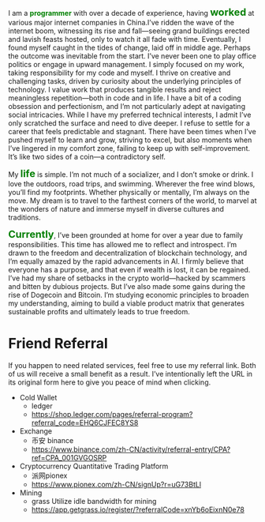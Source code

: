  I am a <span style="font-weight: bold; color: green;">programmer</span>
  with over a decade of experience, having <span style="font-size: 20px; color: green; font-weight: bold; ">worked</span> at various major internet companies in China.I’ve ridden the wave of the internet boom, witnessing its rise and fall—seeing grand buildings erected and lavish feasts hosted, only to watch it all fade with time. Eventually, I found myself caught in the tides of change, laid off in middle age. Perhaps the outcome was inevitable from the start. I’ve never been one to play office politics or engage in upward management. I simply focused on my work, taking responsibility for my code and myself. I thrive on creative and challenging tasks, driven by curiosity about the underlying principles of technology. I value work that produces tangible results and reject meaningless repetition—both in code and in life. I have a bit of a coding obsession and perfectionism, and I’m not particularly adept at navigating social intricacies. While I have my preferred technical interests, I admit I’ve only scratched the surface and need to dive deeper. I refuse to settle for a career that feels predictable and stagnant. There have been times when I’ve pushed myself to learn and grow, striving to excel, but also moments when I’ve lingered in my comfort zone, failing to keep up with self-improvement. It’s like two sides of a coin—a contradictory self.
 

My <span style="font-size: 20px; color: green; font-weight: bold; ">life</span> is simple. I’m not much of a socializer, and I don’t smoke or drink. I love the outdoors, road trips, and swimming. Wherever the free wind blows, you’ll find my footprints. Whether physically or mentally, I’m always on the move. My dream is to travel to the farthest corners of the world, to marvel at the wonders of nature and immerse myself in diverse cultures and traditions.


<span style="font-size: 20px; color: green; font-weight: bold;">Currently</span>, I’ve been grounded at home for over a year due to family responsibilities. This time has allowed me to reflect and introspect. I’m drawn to the freedom and decentralization of blockchain technology, and I’m equally amazed by the rapid advancements in AI. I firmly believe that everyone has a purpose, and that even if wealth is lost, it can be regained. I’ve had my share of setbacks in the crypto world—hacked by scammers and bitten by dubious projects. But I’ve also made some gains during the rise of Dogecoin and Bitcoin. I’m studying economic principles to broaden my understanding, aiming to build a viable product matrix that generates sustainable profits and ultimately leads to true freedom.


# Friend Referral
If you happen to need related services, feel free to use my referral link. Both of us will receive a small benefit as a result. I’ve intentionally left the URL in its original form here to give you peace of mind when clicking.
* Cold Wallet
  * ledger
  * https://shop.ledger.com/pages/referral-program?referral_code=EHQ6CJFEC8YS8
* Exchange
  * 币安 binance
  * https://www.binance.com/zh-CN/activity/referral-entry/CPA?ref=CPA_001GVGOSRP
* Cryptocurrency Quantitative Trading Platform
  * 派网pionex
  * https://www.pionex.com/zh-CN/signUp?r=uG73BtLl
* Mining
  * grass Utilize idle bandwidth for mining
  * https://app.getgrass.io/register/?referralCode=xnYb6oEixnN0e78